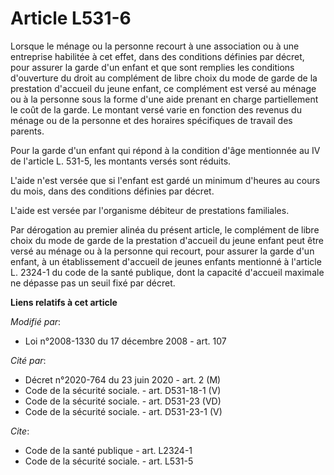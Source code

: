 # Article L531-6

Lorsque le ménage ou la personne recourt à une association ou à une entreprise habilitée à cet effet, dans des conditions
définies par décret, pour assurer la garde d'un enfant et que sont remplies les conditions d'ouverture du droit au complément
de libre choix du mode de garde de la prestation d'accueil du jeune enfant, ce complément est versé au ménage ou à la
personne sous la forme d'une aide prenant en charge partiellement le coût de la garde. Le montant versé varie en fonction des
revenus du ménage ou de la personne et des horaires spécifiques de travail des parents. 

Pour la garde d'un enfant qui répond à la condition d'âge mentionnée au IV de l'article L. 531-5, les montants versés sont
réduits.

L'aide n'est versée que si l'enfant est gardé un minimum d'heures au cours du mois, dans des conditions définies par décret.

L'aide est versée par l'organisme débiteur de prestations familiales. 

Par dérogation au premier alinéa du présent article, le complément de libre choix du mode de garde de la prestation d'accueil
du jeune enfant peut être versé au ménage ou à la personne qui recourt, pour assurer la garde d'un enfant, à un établissement
d'accueil de jeunes enfants mentionné à l'article L. 2324-1 du code de la santé publique, dont la capacité d'accueil maximale
ne dépasse pas un seuil fixé par décret.

**Liens relatifs à cet article**

_Modifié par_:

  - Loi n°2008-1330 du 17 décembre 2008 - art. 107

_Cité par_:

  - Décret n°2020-764 du 23 juin 2020 - art. 2 (M)
  - Code de la sécurité sociale. - art. D531-18-1 (V)
  - Code de la sécurité sociale. - art. D531-23 (VD)
  - Code de la sécurité sociale. - art. D531-23-1 (V)

_Cite_:

  - Code de la santé publique - art. L2324-1
  - Code de la sécurité sociale. - art. L531-5
